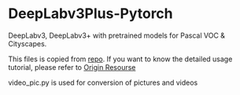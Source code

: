 # DeepLabv3Plus-Pytorch

DeepLabv3, DeepLabv3+ with pretrained models for Pascal VOC & Cityscapes.

This files is copied from [repo](https://github.com/VainF/DeepLabV3Plus-Pytorch). If you want to know the detailed usage tutorial, please refer to [Origin Resourse](https://github.com/VainF/DeepLabV3Plus-Pytorch)

video_pic.py is used for conversion of pictures and videos

